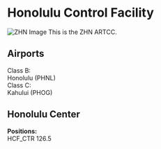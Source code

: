 # Honolulu Control Facility
![ZHN Image](../../../images/ZHNb.png)
This is the ZHN ARTCC.
## Airports
Class B:  
Honolulu (PHNL)  
Class C:  
Kahului (PHOG)  
## Honolulu Center
**Positions:**  
HCF_CTR 126.5